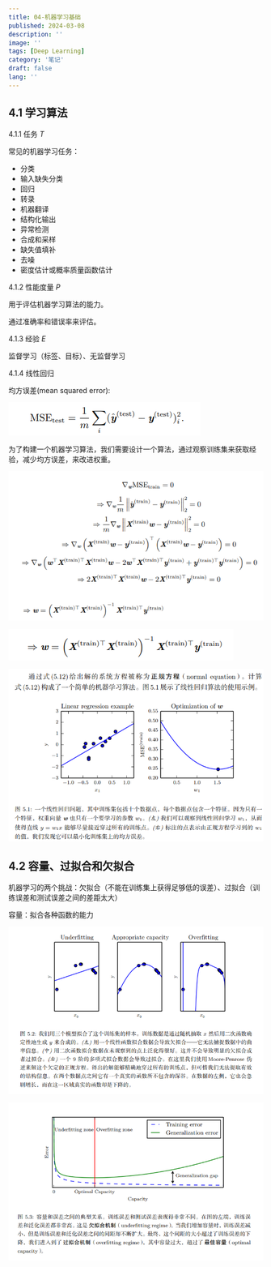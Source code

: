 ```yaml
---
title: 04-机器学习基础
published: 2024-03-08
description: ''
image: ''
tags: [Deep Learning]
category: '笔记'
draft: false 
lang: ''
---
```


## 4.1 学习算法

4.1.1 任务 $T$

常见的机器学习任务：

- 分类
- 输入缺失分类
- 回归
- 转录
- 机器翻译
- 结构化输出
- 异常检测
- 合成和采样
- 缺失值填补
- 去噪
- 密度估计或概率质量函数估计

4.1.2 性能度量 $P$

用于评估机器学习算法的能力。

通过准确率和错误率来评估。

4.1.3 经验 $E$

监督学习（标签、目标）、无监督学习

4.1.4 线性回归

均方误差(mean squared error):

![](./assets/images/2025-04-02-15-51-32-36b06b05cd4a5e9fac9e14bd8fce934.png)

为了构建一个机器学习算法，我们需要设计一个算法，通过观察训练集来获取经验，减少均方误差，来改进权重。

![](./assets/images/2025-04-02-15-52-04-8d14c2498a133dd7608d5bf39385aca.png)

![](./assets/images/2025-04-02-15-52-07-b61f0998f79f0d57519a7033b3797a9.png)

![](./assets/images/2025-04-02-15-52-11-a169dee8b58b778673591338f4da39a.png)

## 4.2 容量、过拟合和欠拟合

机器学习的两个挑战：欠拟合（不能在训练集上获得足够低的误差）、过拟合（训练误差和测试误差之间的差距太大）

容量：拟合各种函数的能力

![](./assets/images/2025-04-02-15-52-44-d758ea3767f6581685705e5e5e099ab.png)

![](./assets/images/2025-04-02-15-53-00-5158160a02ea132130da0694b066d5b.png)
